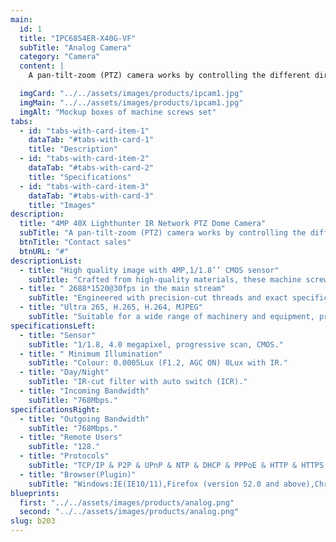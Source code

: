 ```yaml
---
main:
  id: 1
  title: "IPC6854ER-X40G-VF"
  subTitle: "Analog Camera"
  category: "Camera"
  content: |
    A pan-tilt-zoom (PTZ) camera works by controlling the different direction of camera lens to cover a wide monitoring area and zooming in to track the target in the scene. Uniview provides a rich selection of pan tilt zoom camera (PTZ camera) to meet different customer requirements.

  imgCard: "../../assets/images/products/ipcam1.jpg"
  imgMain: "../../assets/images/products/ipcam1.jpg"
  imgAlt: "Mockup boxes of machine screws set"
tabs:
  - id: "tabs-with-card-item-1"
    dataTab: "#tabs-with-card-1"
    title: "Description"
  - id: "tabs-with-card-item-2"
    dataTab: "#tabs-with-card-2"
    title: "Specifications"
  - id: "tabs-with-card-item-3"
    dataTab: "#tabs-with-card-3"
    title: "Images"
description:
  title: "4MP 40X Lighthunter IR Network PTZ Dome Camera"
  subTitle: "A pan-tilt-zoom (PTZ) camera works by controlling the different direction of camera lens to cover a wide monitoring area and zooming in to track the target in the scene. Uniview provides a rich selection of pan–tilt–zoom camera (PTZ camera) to meet different customer requirements."
  btnTitle: "Contact sales"
  btnURL: "#"
descriptionList:
  - title: "High quality image with 4MP,1/1.8’’ CMOS sensor"
    subTitle: "Crafted from high-quality materials, these machine screws are built to withstand the rigors of industrial environments."
  - title: " 2688*1520@30fps in the main stream"
    subTitle: "Engineered with precision-cut threads and exact specifications, ensuring a tight and secure fit for every application."
  - title: "Ultra 265, H.265, H.264, MJPEG"
    subTitle: "Suitable for a wide range of machinery and equipment, providing versatile fastening solutions for various industrial needs."
specificationsLeft:
  - title: "Sensor"
    subTitle: "1/1.8, 4.0 megapixel, progressive scan, CMOS."
  - title: " Minimum Illumination"
    subTitle: "Colour: 0.0005Lux (F1.2, AGC ON) 0Lux with IR."
  - title: "Day/Night"
    subTitle: "IR-cut filter with auto switch (ICR)."
  - title: "Incoming Bandwidth"
    subTitle: "768Mbps."
specificationsRight:
  - title: "Outgoing Bandwidth"
    subTitle: "768Mbps."
  - title: "Remote Users"
    subTitle: "128."
  - title: "Protocols"
    subTitle: "TCP/IP & P2P & UPnP & NTP & DHCP & PPPoE & HTTP & HTTPS & DNS & DDNS & SNMP & SMTP & NFS & RTSP & 802.1x & IPV6."
  - title: "Browser(Plugin)"
    subTitle: "Windows:IE(IE10/11),Firefox (version 52.0 and above),Chrome(version 45 and above),Edge(version 79 and above)."
blueprints:
  first: "../../assets/images/products/analog.png"
  second: "../../assets/images/products/analog.png"
slug: b203    
---
```


